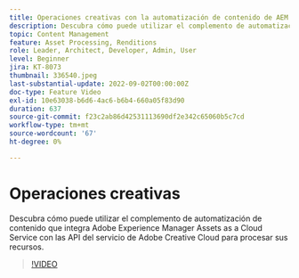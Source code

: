```yaml
---
title: Operaciones creativas con la automatización de contenido de AEM Assets
description: Descubra cómo puede utilizar el complemento de automatización de contenido que integra Adobe Experience Manager Assets as a Cloud Service con las API del servicio de Adobe Creative Cloud para procesar sus recursos.
topic: Content Management
feature: Asset Processing, Renditions
role: Leader, Architect, Developer, Admin, User
level: Beginner
jira: KT-8073
thumbnail: 336540.jpeg
last-substantial-update: 2022-09-02T00:00:00Z
doc-type: Feature Video
exl-id: 10e63038-b6d6-4ac6-b6b4-660a05f83d90
duration: 637
source-git-commit: f23c2ab86d42531113690df2e342c65060b5c7cd
workflow-type: tm+mt
source-wordcount: '67'
ht-degree: 0%

---
```


# Operaciones creativas

Descubra cómo puede utilizar el complemento de automatización de contenido que integra Adobe Experience Manager Assets as a Cloud Service con las API del servicio de Adobe Creative Cloud para procesar sus recursos.

>[!VIDEO](https://video.tv.adobe.com/v/336540?quality=12&learn=on)
